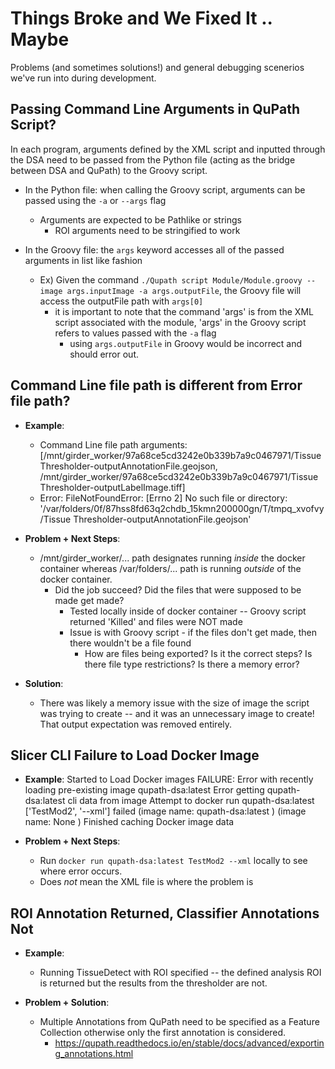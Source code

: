 # Things Broke and We Fixed It .. Maybe
Problems (and sometimes solutions!) and general debugging scenerios we've run into during development.

## Passing Command Line Arguments in QuPath Script?
In each program, arguments defined by the XML script and inputted through the DSA need to be passed from the Python file (acting as the bridge between DSA and QuPath) to the Groovy script. 

- In the Python file: when calling the Groovy script, arguments can be passed using the `-a` or `--args` flag
    - Arguments are expected to be Pathlike or strings
        - ROI arguments need to be stringified to work 

- In the Groovy file: the `args` keyword accesses all of the passed arguments in list like fashion
    - Ex) Given the command `./Qupath script Module/Module.groovy --image args.inputImage -a args.outputFile`, the Groovy file will access the outputFile path with `args[0]`
        - it is important to note that the command 'args' is from the XML script associated with the module, 'args' in the Groovy script refers to values passed with the `-a` flag
            - using `args.outputFile` in Groovy would be incorrect and should error out.

## Command Line file path is different from Error file path?
- **Example**:
    - Command Line file path arguments: [/mnt/girder_worker/97a68ce5cd3242e0b339b7a9c0467971/Tissue Thresholder-outputAnnotationFile.geojson, /mnt/girder_worker/97a68ce5cd3242e0b339b7a9c0467971/Tissue Thresholder-outputLabelImage.tiff] 
    - Error: FileNotFoundError: [Errno 2] No such file or directory: '/var/folders/0f/87hss8fd63q2chdb_15kmn200000gn/T/tmpq_xvofvy/Tissue Thresholder-outputAnnotationFile.geojson'

- **Problem + Next Steps**:
    - /mnt/girder_worker/... path designates running *inside* the docker container whereas /var/folders/... path is running *outside* of the docker container.
        - Did the job succeed? Did the files that were supposed to be made get made?
            - Tested locally inside of docker container -- Groovy script returned 'Killed' and files were NOT made 
            - Issue is with Groovy script - if the files don't get made, then there wouldn't be a file found
                - How are files being exported? Is it the correct steps? Is there file type restrictions? Is there a memory error?

- **Solution**:
    - There was likely a memory issue with the size of image the script was trying to create -- and it was an unnecessary image to create! That output expectation was removed entirely.


## Slicer CLI Failure to Load Docker Image
- **Example**:
Started to Load Docker images
FAILURE: Error with recently loading pre-existing image qupath-dsa:latest
Error getting qupath-dsa:latest cli data from image Attempt to docker run qupath-dsa:latest ['TestMod2', '--xml'] failed (image name: qupath-dsa:latest ) (image name: None )
Finished caching Docker image data

- **Problem + Next Steps**:
    - Run `docker run qupath-dsa:latest TestMod2 --xml` locally to see where error occurs.
    - Does *not* mean the XML file is where the problem is

## ROI Annotation Returned, Classifier Annotations Not
- **Example**:
    - Running TissueDetect with ROI specified -- the defined analysis ROI is returned but the results from the thresholder are not. 

- **Problem + Solution**:
    - Multiple Annotations from QuPath need to be specified as a Feature Collection otherwise only the first annotation is considered.
        - https://qupath.readthedocs.io/en/stable/docs/advanced/exporting_annotations.html